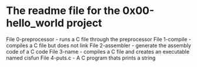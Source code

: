 # The readme file for the 0x00-hello_world project
File 0-preprocessor - runs a C file through the preprocessor
File 1-compile - compiles a C file but does not link
File 2-assembler - generate the assembly code of a C code
File 3-name - compiles a C file and creates an executable named cisfun
File 4-puts.c - A C program thats prints a string
